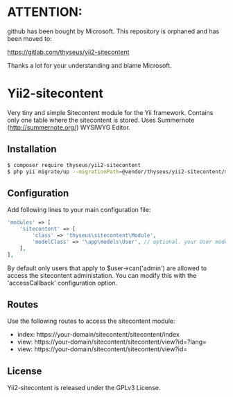 # ATTENTION:

github has been bought by Microsoft. This repository is orphaned and has been moved to:

https://gitlab.com/thyseus/yii2-sitecontent

Thanks a lot for your understanding and blame Microsoft.

# Yii2-sitecontent

Very tiny and simple Sitecontent module for the Yii framework. Contains only one table where the sitecontent is stored.
Uses Summernote (http://summernote.org/) WYSIWYG Editor.

## Installation

```bash
$ composer require thyseus/yii2-sitecontent
$ php yii migrate/up --migrationPath=@vendor/thyseus/yii2-sitecontent/migrations
```

## Configuration

Add following lines to your main configuration file:

```php
'modules' => [
    'sitecontent' => [
        'class' => 'thyseus\sitecontent\Module',
        'modelClass' => '\app\models\User', // optional. your User model. Needs to be ActiveRecord.
    ],
],
```

By default only users that apply to $user->can('admin') are allowed to access the sitecontent administation.
You can modify this with the 'accessCallback' configuration option.

## Routes

Use the following routes to access the sitecontent module:

* index: https://your-domain/sitecontent/sitecontent/index
* view: https://your-domain/sitecontent/sitecontent/view?id=<slug>?lang=<lang>
* view: https://your-domain/sitecontent/sitecontent/view?id=<slug>

## License

Yii2-sitecontent is released under the GPLv3 License.

